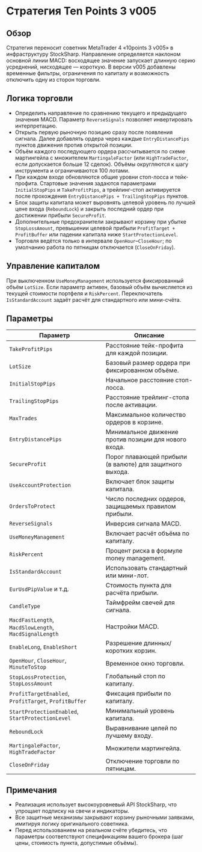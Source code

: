 # Стратегия Ten Points 3 v005

## Обзор
Стратегия переносит советник MetaTrader 4 «10points 3 v005» в инфраструктуру StockSharp. Направление определяется наклоном основной линии MACD: восходящее значение запускает длинную серию усреднений, нисходящее — короткую. В версии v005 добавлены временные фильтры, ограничения по капиталу и возможность отключить одну из сторон торговли.

## Логика торговли
- Определить направление по сравнению текущего и предыдущего значения MACD. Параметр `ReverseSignals` позволяет инвертировать интерпретацию.
- Открыть первую рыночную позицию сразу после появления сигнала. Далее добавлять ордера через каждые `EntryDistancePips` пунктов движения против открытой позиции.
- Объём каждого последующего ордера рассчитывается по схеме мартингейла с множителем `MartingaleFactor` (или `HighTradeFactor`, если допускается больше 12 сделок). Объёмы округляются к шагу инструмента и ограничиваются 100 лотами.
- При каждом входе обновляются общие уровни стоп-лосса и тейк-профита. Стартовые значения задаются параметрами `InitialStopPips` и `TakeProfitPips`, а трейлинг-стоп активируется после прохождения `EntryDistancePips + TrailingStopPips` пунктов.
- Блок защиты капитала может выровнять целевой уровень по лучшей цене входа (`ReboundLock`) и закрыть последний ордер при достижении прибыли `SecureProfit`.
- Дополнительные предохранители закрывают корзину при убытке `StopLossAmount`, превышении целевой прибыли `ProfitTarget + ProfitBuffer` или падении капитала ниже `StartProtectionLevel`.
- Торговля ведётся только в интервале `OpenHour`–`CloseHour`; по умолчанию работа по пятницам отключается (`CloseOnFriday`).

## Управление капиталом
При выключенном `UseMoneyManagement` используется фиксированный объём `LotSize`. Если параметр активен, базовый объём вычисляется из текущей стоимости портфеля и `RiskPercent`. Переключатель `IsStandardAccount` задаёт расчёт для стандартного или мини-счёта.

## Параметры
| Параметр | Описание |
|----------|----------|
| `TakeProfitPips` | Расстояние тейк-профита для каждой позиции. |
| `LotSize` | Базовый размер ордера при фиксированном объёме. |
| `InitialStopPips` | Начальное расстояние стоп-лосса. |
| `TrailingStopPips` | Расстояние трейлинг-стопа после активации. |
| `MaxTrades` | Максимальное количество ордеров в корзине. |
| `EntryDistancePips` | Минимальное движение против позиции для нового входа. |
| `SecureProfit` | Порог плавающей прибыли (в валюте) для защитного выхода. |
| `UseAccountProtection` | Включает блок защиты капитала. |
| `OrdersToProtect` | Число последних ордеров, защищаемых правилом прибыли. |
| `ReverseSignals` | Инверсия сигнала MACD. |
| `UseMoneyManagement` | Включает расчёт объёма по капиталу. |
| `RiskPercent` | Процент риска в формуле money management. |
| `IsStandardAccount` | Использовать стандартный или мини-лот. |
| `EurUsdPipValue` и т.д. | Стоимость пункта для расчёта прибыли. |
| `CandleType` | Таймфрейм свечей для сигнала. |
| `MacdFastLength`, `MacdSlowLength`, `MacdSignalLength` | Настройки MACD. |
| `EnableLong`, `EnableShort` | Разрешение длинных/коротких корзин. |
| `OpenHour`, `CloseHour`, `MinuteToStop` | Временное окно торговли. |
| `StopLossProtection`, `StopLossAmount` | Глобальный стоп по капиталу. |
| `ProfitTargetEnabled`, `ProfitTarget`, `ProfitBuffer` | Фиксация прибыли по капиталу. |
| `StartProtectionEnabled`, `StartProtectionLevel` | Минимальный уровень капитала. |
| `ReboundLock` | Выравнивание целей по лучшему входу. |
| `MartingaleFactor`, `HighTradeFactor` | Множители мартингейла. |
| `CloseOnFriday` | Отключение торговли по пятницам. |

## Примечания
- Реализация использует высокоуровневый API StockSharp, что упрощает подписку на свечи и индикаторы.
- Все защитные механизмы закрывают корзину рыночными заявками, имитируя логику оригинального советника.
- Перед использованием на реальном счёте убедитесь, что параметры соответствуют спецификациям вашего брокера (шаг цены, стоимость пункта, допустимые объёмы).
